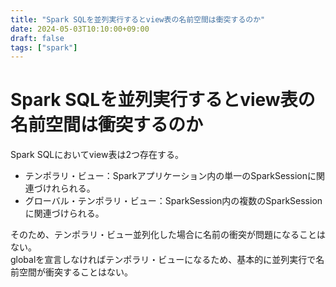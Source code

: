 ```yaml
---
title: "Spark SQLを並列実行するとview表の名前空間は衝突するのか"
date: 2024-05-03T10:10:00+09:00
draft: false
tags: ["spark"] 
---
```

<!--more-->
# Spark SQLを並列実行するとview表の名前空間は衝突するのか

Spark SQLにおいてview表は2つ存在する。
- テンポラリ・ビュー：Sparkアプリケーション内の単一のSparkSessionに関連づけれられる。
- グローバル・テンポラリ・ビュー：SparkSession内の複数のSparkSessionに関連づけられる。

そのため、テンポラリ・ビュー並列化した場合に名前の衝突が問題になることはない。  
globalを宣言しなければテンポラリ・ビューになるため、基本的に並列実行で名前空間が衝突することはない。
